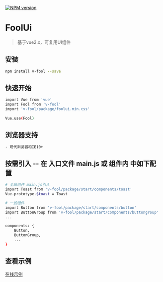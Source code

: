 [![NPM version](https://img.shields.io/npm/v/v-fool.svg)](https://www.npmjs.com/package/v-fool)

# FoolUi

> 基于vue2.x，可复用UI组件

## 安装

``` bash
npm install v-fool --save
```
## 快速开始
``` bash
import Vue from 'vue'
import Fool from 'v-fool'
import 'v-fool/package/foolui.min.css'  
 
Vue.use(Fool)
```
## 浏览器支持
``` bash
- 现代浏览器和IE10+
```

## 按需引入 -- 在 入口文件 main.js 或 组件内 中如下配置

``` bash
# 全局组件 main.js引入
import Toast from 'v-fool/package/start/components/toast'
Vue.prototype.$toast = Toast

# 一般组件
import Button from 'v-fool/package/start/components/button'
import ButtonGroup from 'v-fool/package/start/components/buttongroup'
...

components: {
    Button,
    ButtonGroup,
    ...
}
``` 
## 查看示例  

[在线示例](https://jolypan.github.io/FoolUi/dist/#/?_blank) 